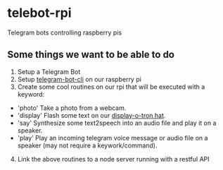 # telebot-rpi
Telegram bots controlling raspberry pis 

## Some things we want to be able to do

1. Setup a Telegram Bot
2. Setup  [telegram-bot-cli](https://www.npmjs.com/package/telegram-bot-api) on our raspberry pi
3. Create some cool routines on our rpi that will be executed with a keyword:
  * 'photo' Take a photo from a webcam.
  * 'display' Flash some text on our [display-o-tron hat](https://github.com/jorisvervuurt/JVSDisplayOTron).
  * 'say' Synthesize some text2speech into an audio file and play it on a speaker.
  * 'play' Play an incoming telegram voice message or audio file on a speaker (may not require a keywork/command).
4. Link the above routines to a node server running with a restful API
